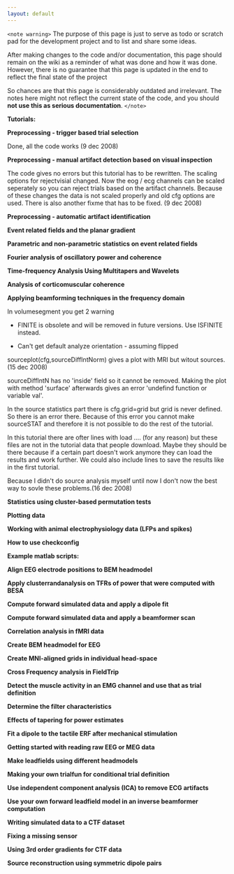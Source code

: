 ```yaml
---
layout: default
---
```


`<note warning>`
The purpose of this page is just to serve as todo or scratch pad for the development project and to list and share some ideas. 

After making changes to the code and/or documentation, this page should remain on the wiki as a reminder of what was done and how it was done. However, there is no guarantee that this page is updated in the end to reflect the final state of the project

So chances are that this page is considerably outdated and irrelevant. The notes here might not reflect the current state of the code, and you should **not use this as serious documentation**.
`</note>`

__**Tutorials:**__

**Preprocessing - trigger based trial selection**

Done, all the code works (9 dec 2008)

**Preprocessing - manual artifact detection based on visual inspection**

The code gives no errors but this tutorial has to be rewritten. The scaling options for rejectvisial changed. Now the eog / ecg channels can be scaled seperately so you can reject trials based on the artifact channels. Because of these changes the data is not scaled properly and old cfg options are used. 
There is also another fixme that has to be fixed. (9 dec 2008)

**Preprocessing - automatic artifact identification**

**Event related fields and the planar gradient**

**Parametric and non-parametric statistics on event related fields**

**Fourier analysis of oscillatory power and coherence** 

**Time-frequency Analysis Using Multitapers and Wavelets**

**Analysis of corticomuscular coherence**

**Applying beamforming techniques in the frequency domain**

In volumesegment you get 2 warning

- FINITE is obsolete and will be removed in future versions. Use ISFINITE instead.

- Can't get default analyze orientation -  assuming flipped

sourceplot(cfg,sourceDiffIntNorm) gives a plot with MRI but witout sources. (15 dec 2008)

sourceDiffIntN has no 'inside' field so it cannot be removed. Making the plot with method 'surface' afterwards gives an error 'undefind function or variable val'.

In the source statistics part there is cfg.grid=grid but grid is never defined. So there is an error there. Because of this error you cannot make sourceSTAT and therefore it is not possible to do the rest of the tutorial.

In this tutorial there are ofter lines with load .... (for any reason) but these files are not in the tutorial data that people download. Maybe they should be there because if a certain part doesn't work anymore they can load the results and work further. We could also include lines to save the results like in the first tutorial. 

Because I didn't do source analysis myself until now I don't now the best way to sovle these problems.(16 dec 2008)

**Statistics using cluster-based permutation tests**

**Plotting data**

**Working with animal electrophysiology data (LFPs and spikes)**

**How to use checkconfig**

__**Example matlab scripts:**__

**Align EEG electrode positions to BEM headmodel**

**Apply clusterrandanalysis on TFRs of power that were computed with BESA**

**Compute forward simulated data and apply a dipole fit**

**Compute forward simulated data and apply a beamformer scan**

**Correlation analysis in fMRI data**

**Create BEM headmodel for EEG**

**Create MNI-aligned grids in individual head-space**

**Cross Frequency analysis in FieldTrip**

**Detect the muscle activity in an EMG channel and use that as trial definition**

**Determine the filter characteristics**

**Effects of tapering for power estimates**

**Fit a dipole to the tactile ERF after mechanical stimulation**

**Getting started with reading raw EEG or MEG data**

**Make leadfields using different headmodels**

**Making your own trialfun for conditional trial definition**

**Use independent component analysis (ICA) to remove ECG artifacts**

**Use your own forward leadfield model in an inverse beamformer computation**

**Writing simulated data to a CTF dataset**

**Fixing a missing sensor**

**Using 3rd order gradients for CTF data**

**Source reconstruction using symmetric dipole pairs**

